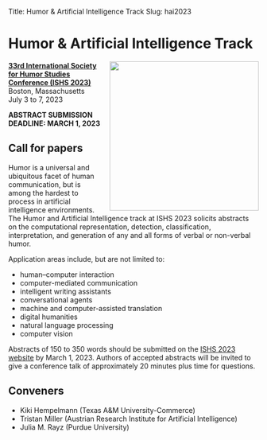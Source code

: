 Title: Humor & Artificial Intelligence Track
Slug: hai2023

Humor & Artificial Intelligence Track
=====================================

<img src="{static}/images/hai2023.png" style="float:right; width:
300px; margin-left: 1em;" />**[33rd International Society for Humor Studies Conference (ISHS 2023)](https://combeyond.bu.edu/offering/international-society-of-humor-studies-conference-2023/)**<br>
Boston, Massachusetts<br>
July 3 to 7, 2023

**ABSTRACT SUBMISSION DEADLINE: MARCH 1, 2023**


Call for papers
---------------

Humor is a universal and ubiquitous facet of human communication, but is among the hardest to process in artificial intelligence environments. The Humor and Artificial Intelligence track at ISHS 2023 solicits abstracts on the computational representation, detection, classification, interpretation, and generation of any and all forms of verbal or non-verbal humor.

Application areas include, but are not limited to:

* human–computer interaction
* computer-mediated communication
* intelligent writing assistants
* conversational agents
* machine and computer-assisted translation
* digital humanities
* natural language processing
* computer vision

Abstracts of 150 to 350 words should be submitted on the [ISHS 2023 website](https://combeyond.bu.edu/offering/international-society-of-humor-studies-conference-2023/submissions/) by March 1, 2023.  Authors of accepted abstracts will be invited to give a conference talk of approximately 20 minutes plus time for questions.


Conveners
---------

* Kiki Hempelmann (Texas A&M University-Commerce)
* Tristan Miller (Austrian Research Institute for Artificial Intelligence)
* Julia M. Rayz (Purdue University)
